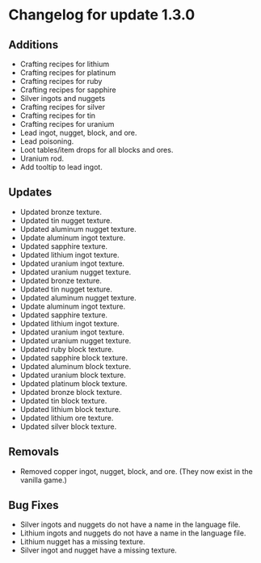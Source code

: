 # Changelog for update 1.3.0

## Additions

- Crafting recipes for lithium
- Crafting recipes for platinum
- Crafting recipes for ruby
- Crafting recipes for sapphire
- Silver ingots and nuggets
- Crafting recipes for silver
- Crafting recipes for tin
- Crafting recipes for uranium
- Lead ingot, nugget, block, and ore.
- Lead poisoning.
- Loot tables/item drops for all blocks and ores.
- Uranium rod.
- Add tooltip to lead ingot.

## Updates

- Updated bronze texture.
- Updated tin nugget texture.
- Updated aluminum nugget texture.
- Update aluminum ingot texture.
- Updated sapphire texture.
- Updated lithium ingot texture.
- Updated uranium ingot texture.
- Updated uranium nugget texture.
- Updated bronze texture.
- Updated tin nugget texture.
- Updated aluminum nugget texture.
- Update aluminum ingot texture.
- Updated sapphire texture.
- Updated lithium ingot texture.
- Updated uranium ingot texture.
- Updated uranium nugget texture.
- Updated ruby block texture.
- Updated sapphire block texture.
- Updated aluminum block texture.
- Updated uranium block texture.
- Updated platinum block texture.
- Updated bronze block texture.
- Updated tin block texture.
- Updated lithium block texture.
- Updated lithium ore texture.
- Updated silver block texture.

## Removals

- Removed copper ingot, nugget, block, and ore. (They now exist in the vanilla game.)

## Bug Fixes

- Silver ingots and nuggets do not have a name in the language file.
- Lithium ingots and nuggets do not have a name in the language file.
- Lithium nugget has a missing texture.
- Silver ingot and nugget have a missing texture.
